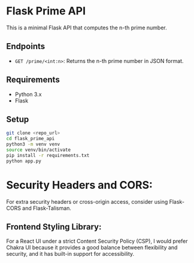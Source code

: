 # Flask Prime API

This is a minimal Flask API that computes the n-th prime number.

## Endpoints

- `GET /prime/<int:n>`: Returns the n-th prime number in JSON format.

## Requirements

- Python 3.x
- Flask

## Setup

```bash
git clone <repo_url>
cd flask_prime_api
python3 -m venv venv
source venv/bin/activate
pip install -r requirements.txt
python app.py
```


# Security Headers and CORS:
 For extra security headers or cross-origin access, consider using Flask-CORS and Flask-Talisman.
## Frontend Styling Library: 
For a React UI under a strict Content Security Policy (CSP), I would prefer Chakra UI because it provides a good balance between flexibility and security, and it has built-in support for accessibility.